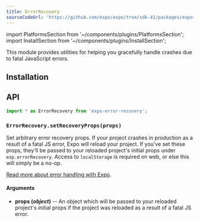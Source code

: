 ```yaml
---
title: ErrorRecovery
sourceCodeUrl: 'https://github.com/expo/expo/tree/sdk-41/packages/expo-error-recovery'
---
```


import PlatformsSection from '~/components/plugins/PlatformsSection';
import InstallSection from '~/components/plugins/InstallSection';

This module provides utilities for helping you gracefully handle crashes due to fatal JavaScript errors.

<PlatformsSection android emulator ios simulator web />

## Installation

<InstallSection packageName="expo-error-recovery" />

## API

```js
import * as ErrorRecovery from 'expo-error-recovery';
```

### `ErrorRecovery.setRecoveryProps(props)`

Set arbitrary error recovery props. If your project crashes in production as a result of a fatal JS error, Expo will reload your project. If you've set these props, they'll be passed to your reloaded project's initial props under `exp.errorRecovery`. Access to `localStorage` is required on web, or else this will simply be a no-op.

[Read more about error handling with Expo](../../../guides/errors.md).

#### Arguments

- **props (_object_)** -- An object which will be passed to your reloaded project's initial props if the project was reloaded as a result of a fatal JS error.

#
